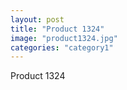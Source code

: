 ```yaml
---
layout: post
title: "Product 1324"
image: "product1324.jpg"
categories: "category1"
---
```

Product 1324
